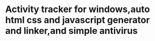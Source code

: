 # Activity tracker for windows,auto html css and javascript generator and linker,and simple antivirus 
